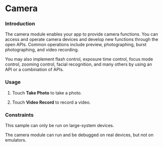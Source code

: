 # Camera<a name="ZH-CN_TOPIC_0000001127136467"></a>

### Introduction

The camera module enables your app to provide camera functions. You can access and operate camera devices and develop new functions through the open APIs. Common operations include preview, photographing, burst photographing, and video recording.

You may also implement flash control, exposure time control, focus mode control, zooming control, facial recognition, and many others by using an API or a combination of APIs.

### Usage

1. Touch **Take Photo** to take a photo.

2. Touch **Video Record** to record a video.

### Constraints

This sample can only be run on large-system devices.

The camera module can run and be debugged on real devices, but not on emulators.
